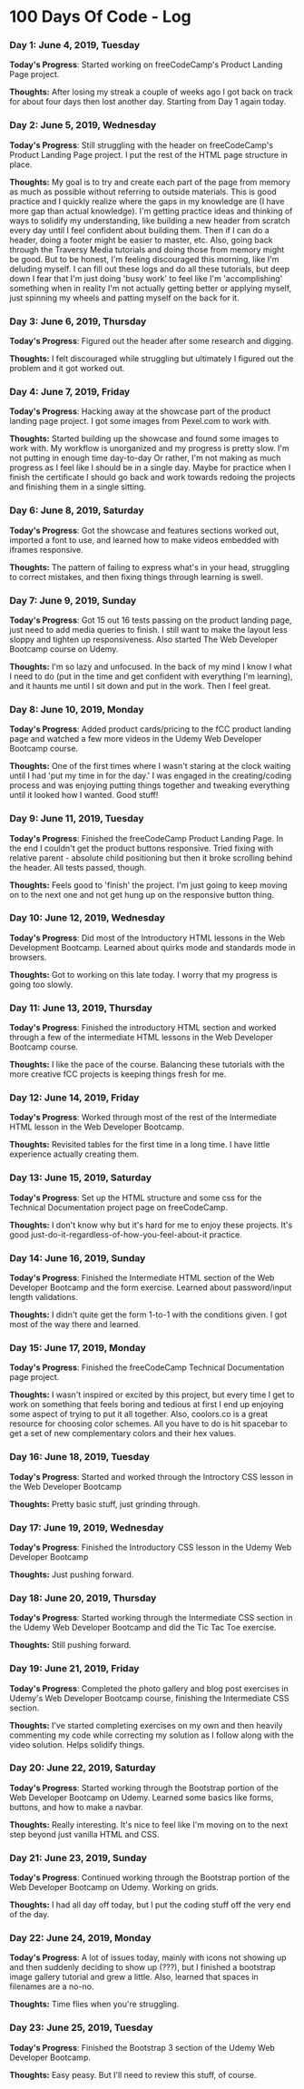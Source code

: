# 100 Days Of Code - Log

### Day 1: June 4, 2019, Tuesday

**Today's Progress**: Started working on freeCodeCamp's Product Landing Page project.

**Thoughts:** After losing my streak a couple of weeks ago I got back on track for about four days then lost another day. Starting from Day 1 again today.

### Day 2: June 5, 2019, Wednesday

**Today's Progress**: Still struggling with the header on freeCodeCamp's Product Landing Page project. I put the rest of the HTML page structure in place. 

**Thoughts:** My goal is to try and create each part of the page from memory as much as possible without referring to outside materials. This is good practice and I quickly realize where the gaps in my knowledge are (I have more gap than actual knowledge). I'm getting practice ideas and thinking of ways to solidify my understanding, like building a new header from scratch every day until I feel confident about building them. Then if I can do a header, doing a footer might be easier to master, etc. Also, going back through the Traversy Media tutorials and doing those from memory might be good. But to be honest, I'm feeling discouraged this morning, like I'm deluding myself. I can fill out these logs and do all these tutorials, but deep down I fear that I'm just doing 'busy work' to feel like I'm 'accomplishing' something when in reality I'm not actually getting better or applying myself, just spinning my wheels and patting myself on the back for it.

### Day 3: June 6, 2019, Thursday

**Today's Progress**: Figured out the header after some research and digging.

**Thoughts:** I felt discouraged while struggling but ultimately I figured out the problem and it got worked out.

### Day 4: June 7, 2019, Friday

**Today's Progress**: Hacking away at the showcase part of the product landing page project. I got some images from Pexel.com to work with.

**Thoughts:** Started building up the showcase and found some images to work with. My workflow is unorganized and my progress is pretty slow. I'm not putting in enough time day-to-day Or rather, I'm not making as much progress as I feel like I should be in a single day. Maybe for practice when I finish the certificate I should go back and work towards redoing the projects and finishing them in a single sitting.

### Day 6: June 8, 2019, Saturday

**Today's Progress**: Got the showcase and features sections worked out, imported a font to use, and learned how to make videos embedded with iframes responsive.

**Thoughts:** The pattern of failing to express what's in your head, struggling to correct mistakes, and then fixing things through learning is swell. 

### Day 7: June 9, 2019, Sunday

**Today's Progress**: Got 15 out 16 tests passing on the product landing page, just need to add media queries to finish. I still want to make the layout less sloppy and tighten up responsiveness. Also started The Web Developer Bootcamp course on Udemy.

**Thoughts:** I'm so lazy and unfocused. In the back of my mind I know I what I need to do (put in the time and get confident with everything I'm learning), and it haunts me until I sit down and put in the work. Then I feel great.

### Day 8: June 10, 2019, Monday

**Today's Progress**: Added product cards/pricing to the fCC product landing page and watched a few more videos in the Udemy Web Developer Bootcamp course.

**Thoughts:** One of the first times where I wasn't staring at the clock waiting until I had 'put my time in for the day.' I was engaged in the creating/coding process and was enjoying putting things together and tweaking everything until it looked how I wanted. Good stuff!

### Day 9: June 11, 2019, Tuesday

**Today's Progress**: Finished the freeCodeCamp Product Landing Page. In the end I couldn't get the product buttons responsive. Tried fixing with relative parent - absolute child positioning but then it broke scrolling behind the header. All tests passed, though.

**Thoughts:** Feels good to 'finish' the project. I'm just going to keep moving on to the next one and not get hung up on the responsive button thing.

### Day 10: June 12, 2019, Wednesday

**Today's Progress**: Did most of the Introductory HTML lessons in the Web Development Bootcamp. Learned about quirks mode and standards mode in browsers.

**Thoughts:** Got to working on this late today. I worry that my progress is going too slowly.

### Day 11: June 13, 2019, Thursday

**Today's Progress**: Finished the introductory HTML section and worked through a few of the intermediate HTML lessons in the Web Developer Bootcamp course.

**Thoughts:** I like the pace of the course. Balancing these tutorials with the more creative fCC projects is keeping things fresh for me.

### Day 12: June 14, 2019, Friday

**Today's Progress**: Worked through most of the rest of the Intermediate HTML lesson in the Web Developer Bootcamp.

**Thoughts:** Revisited tables for the first time in a long time. I have little experience actually creating them.

### Day 13: June 15, 2019, Saturday

**Today's Progress**: Set up the HTML structure and some css for the Technical Documentation project page on freeCodeCamp.

**Thoughts:** I don't know why but it's hard for me to enjoy these projects. It's good just-do-it-regardless-of-how-you-feel-about-it practice.

### Day 14: June 16, 2019, Sunday

**Today's Progress**: Finished the Intermediate HTML section of the Web Developer Bootcamp and the form exercise. Learned about password/input length validations.

**Thoughts:** I didn't quite get the form 1-to-1 with the conditions given. I got most of the way there and learned.

### Day 15: June 17, 2019, Monday

**Today's Progress**: Finished the freeCodeCamp Technical Documentation page project.

**Thoughts:** I wasn't inspired or excited by this project, but every time I get to work on something that feels boring and tedious at first I end up enjoying some aspect of trying to put it all together. Also, coolors.co is a great resource for choosing color schemes. All you have to do is hit spacebar to get a set of new complementary colors and their hex values.

### Day 16: June 18, 2019, Tuesday

**Today's Progress**: Started and worked through the Introctory CSS lesson in the Web Developer Bootcamp

**Thoughts:** Pretty basic stuff, just grinding through.

### Day 17: June 19, 2019, Wednesday

**Today's Progress**: Finished the Introductory CSS lesson in the Udemy Web Developer Bootcamp

**Thoughts:** Just pushing forward.

### Day 18: June 20, 2019, Thursday

**Today's Progress**: Started working through the Intermediate CSS section in the Udemy Web Developer Bootcamp and did the Tic Tac Toe exercise.

**Thoughts:** Still pushing forward.

### Day 19: June 21, 2019, Friday

**Today's Progress**: Completed the photo gallery and blog post exercises in Udemy's Web Developer Bootcamp course, finishing the Intermediate CSS section.

**Thoughts:** I've started completing exercises on my own and then heavily commenting my code while correcting my solution as I follow along with the video solution. Helps solidify things.

### Day 20: June 22, 2019, Saturday

**Today's Progress**: Started working through the Bootstrap portion of the Web Developer Bootcamp on Udemy. Learned some basics like forms, buttons, and how to make a navbar.

**Thoughts:** Really interesting. It's nice to feel like I'm moving on to the next step beyond just vanilla HTML and CSS.

### Day 21: June 23, 2019, Sunday

**Today's Progress**: Continued working through the Bootstrap portion of the Web Developer Bootcamp on Udemy. Working on grids.

**Thoughts:** I had all day off today, but I put the coding stuff off the very end of the day.

### Day 22: June 24, 2019, Monday

**Today's Progress**: A lot of issues today, mainly with icons not showing up and then suddenly deciding to show up (???), but I finished a bootstrap image gallery tutorial and grew a little. Also, learned that spaces in filenames are a no-no.

**Thoughts:** Time flies when you're struggling.

### Day 23: June 25, 2019, Tuesday

**Today's Progress**: Finished the Bootstrap 3 section of the Udemy Web Developer Bootcamp.

**Thoughts:** Easy peasy. But I'll need to review this stuff, of course.